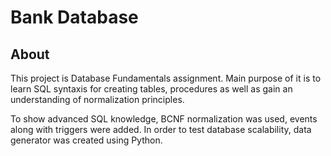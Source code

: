 # Bank Database

## About
This project is Database Fundamentals assignment. 
Main purpose of it is to learn SQL syntaxis for creating tables, procedures as well as gain an understanding of normalization principles.

To show advanced SQL knowledge, BCNF normalization was used, events along with triggers were added. In order to test database scalability, data generator was created using Python. 